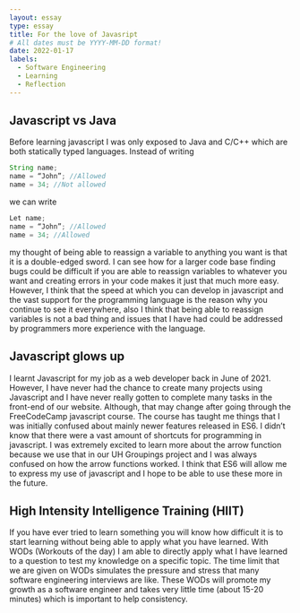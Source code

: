 ```yaml
---
layout: essay
type: essay
title: For the love of Javasript
# All dates must be YYYY-MM-DD format!
date: 2022-01-17
labels:
  - Software Engineering
  - Learning
  - Reflection
---
```

## Javascript vs Java

Before learning javascript I was only exposed to Java and C/C++ which are both statically typed languages. Instead of writing 
```java
String name;
name = “John”; //Allowed
name = 34; //Not allowed
```
we can write 
```javascript
Let name;
name = “John”; //Allowed
name = 34; //Allowed
```
my thought of being able to reassign a variable to anything you want is that it is a double-edged sword. I can see how for a larger code base finding bugs could be difficult if you are able to reassign variables to whatever you want and creating errors in your code makes it just that much more easy. However, I think that the speed at which you can develop in javascript and the vast support for the programming language is the reason why you continue to see it everywhere, also I think that being able to reassign variables is not a bad thing and issues that I have had could be addressed by programmers more experience with the language. 

## Javascript glows up

I learnt Javascript for my job as a web developer back in June of 2021. However, I have never had the chance to create many projects using Javascript and I have never really gotten to complete many tasks in the front-end of our website. Although, that may change after going through the FreeCodeCamp javascript course. The course has taught me things that I was initially confused about mainly newer features released in ES6. I didn’t know that there were a vast amount of shortcuts for programming in javascript. I was extremely excited to learn more about the arrow function because we use that in our UH Groupings project and I was always confused on how the arrow functions worked. I think that ES6 will allow me to express my use of javascript and I hope to be able to use these more in the future.

## High Intensity Intelligence Training (HIIT)

If you have ever tried to learn something you will know how difficult it is to start learning without being able to apply what you have learned. With WODs (Workouts of the day) I am able to directly apply what I have learned to a question to test my knowledge on a specific topic. The time limit that we are given on WODs simulates the pressure and stress that many software engineering interviews are like. These WODs will promote my growth as a software engineer and takes very little time (about 15-20 minutes) which is important to help consistency.

